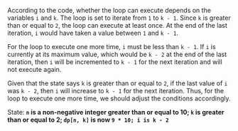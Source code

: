 According to the code, whether the loop can execute depends on the variables `i` and `k`. The loop is set to iterate from `1` to `k - 1`. Since `k` is greater than or equal to `2`, the loop can execute at least once. At the end of the last iteration, `i` would have taken a value between `1` and `k - 1`. 

For the loop to execute one more time, `i` must be less than `k - 1`. If `i` is currently at its maximum value, which would be `k - 2` at the end of the last iteration, then `i` will be incremented to `k - 1` for the next iteration and will not execute again.

Given that the state says `k` is greater than or equal to `2`, if the last value of `i` was `k - 2`, then `i` will increase to `k - 1` for the next iteration. Thus, for the loop to execute one more time, we should adjust the conditions accordingly.

State: **`n` is a non-negative integer greater than or equal to 10; `k` is greater than or equal to 2; `dp[n, k]` is now `9 * 10; i is k - 2`**